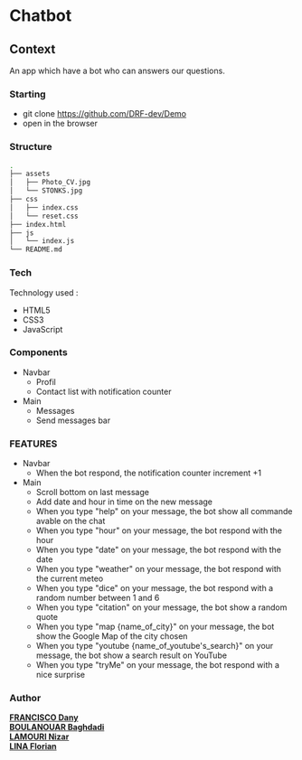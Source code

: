 # Chatbot

## Context
An app which have a bot who can answers our questions.

### Starting
* git clone https://github.com/DRF-dev/Demo
* open in the browser

### Structure
```bash
.
├── assets
│   ├── Photo_CV.jpg
│   └── STONKS.jpg
├── css
│   ├── index.css
│   └── reset.css
├── index.html
├── js
│   └── index.js
└── README.md

```
### Tech
  Technology used :
  * HTML5
  * CSS3
  * JavaScript

### Components
 * Navbar
	 * Profil
	 * Contact list with notification counter
 * Main
	 * Messages
	 * Send messages bar

### FEATURES
  * Navbar
    * When the bot respond, the notification counter increment +1
  * Main
    * Scroll bottom on last message
    * Add date and hour in time on the new message
    * When you type "help" on your message, the bot show all commande avable on the chat
    * When you type "hour" on your message, the bot respond with the hour
    * When you type "date" on your message, the bot respond with the date
    * When you type "weather" on your message, the bot respond with the current meteo
    * When you type "dice" on your message, the bot respond with a random number between 1 and 6
    * When you type "citation" on your message, the bot show a random quote
    * When you type "map {name_of_city}" on your message, the bot show the Google Map of the city chosen
    * When you type "youtube {name_of_youtube's_search}" on your message, the bot show a search result on YouTube
    * When you type "tryMe" on your message, the bot respond with a nice surprise

### Author
[**FRANCISCO Dany**](https://github.com/DRF-dev) \
[**BOULANOUAR Baghdadi**](https://github.com/BaghdadiBoulanouar) \
[**LAMOURI Nizar**](https://github.com/Nizi95) \
[**LINA Florian**](https://github.com/Jilow42)

